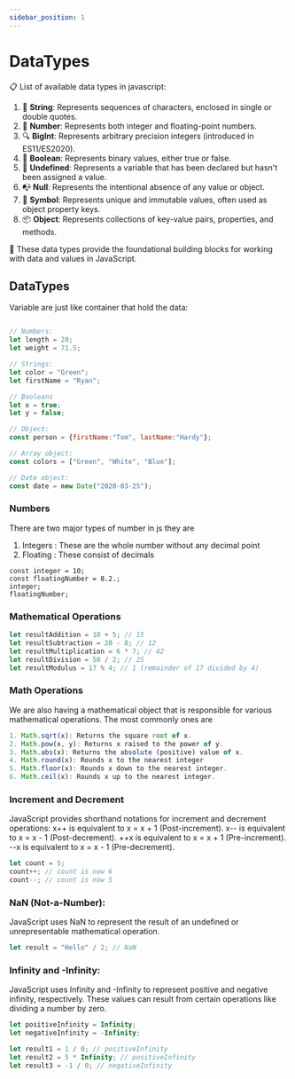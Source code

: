 ```yaml
---
sidebar_position: 1
---
```


# DataTypes

📋 List of available data types in javascript:

1. 💬 **String**: Represents sequences of characters, enclosed in single or double quotes.
2. 🔢 **Number**: Represents both integer and floating-point numbers.
3. 🔍 **BigInt**: Represents arbitrary precision integers (introduced in ES11/ES2020).
4. 🧮 **Boolean**: Represents binary values, either true or false.
5. 🚫 **Undefined**: Represents a variable that has been declared but hasn't been assigned a value.
6. 📭 **Null**: Represents the intentional absence of any value or object.
7. 🔑 **Symbol**: Represents unique and immutable values, often used as object property keys.
8. 📦 **Object**: Represents collections of key-value pairs, properties, and methods.

🧱 These data types provide the foundational building blocks for working with data and values in JavaScript.


## DataTypes

Variable are just like container that hold the data:

```js title="Declaration of Variables"

// Numbers:
let length = 20;
let weight = 71.5;

// Strings:
let color = "Green";
let firstName = "Ryan";

// Booleans
let x = true;
let y = false;

// Object:
const person = {firstName:"Tom", lastName:"Hardy"};

// Array object:
const colors = ["Green", "White", "Blue"];

// Date object:
const date = new Date("2020-03-25");
```

### Numbers
There are two major types of number in js they are
1. Integers : These are the whole number without any decimal point
2. Floating : These consist of decimals

```
const integer = 10;
const floatingNumber = 8.2.;
integer;
floatingNumber;
```

### Mathematical Operations
```js
let resultAddition = 10 + 5; // 15
let resultSubtraction = 20 - 8; // 12
let resultMultiplication = 6 * 7; // 42
let resultDivision = 50 / 2; // 25
let resultModulus = 17 % 4; // 1 (remainder of 17 divided by 4)

```

### Math Operations
We are also having a mathematical object that is responsible for various mathematical operations. The most commonly ones are

```js
1. Math.sqrt(x): Returns the square root of x.
2. Math.pow(x, y): Returns x raised to the power of y.
3. Math.abs(x): Returns the absolute (positive) value of x.
4. Math.round(x): Rounds x to the nearest integer
5. Math.floor(x): Rounds x down to the nearest integer.
6. Math.ceil(x): Rounds x up to the nearest integer.
```
### Increment and Decrement

JavaScript provides shorthand notations for increment and decrement operations:
x++ is equivalent to x = x + 1 (Post-increment).
x-- is equivalent to x = x - 1 (Post-decrement).
++x is equivalent to x = x + 1 (Pre-increment).
--x is equivalent to x = x - 1 (Pre-decrement).

```js
let count = 5;
count++; // count is now 6
count--; // count is now 5

```

### NaN (Not-a-Number):

JavaScript uses NaN to represent the result of an undefined or unrepresentable mathematical operation.

```js
let result = "Hello" / 2; // NaN
```

### Infinity and -Infinity:

JavaScript uses Infinity and -Infinity to represent positive and negative infinity, respectively. These values can result from certain operations like dividing a number by zero.

```js
let positiveInfinity = Infinity;
let negativeInfinity = -Infinity;

let result1 = 1 / 0; // positiveInfinity
let result2 = 5 * Infinity; // positiveInfinity
let result3 = -1 / 0; // negativeInfinity
```